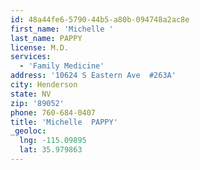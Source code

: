 ```yaml
---
id: 48a44fe6-5790-44b5-a80b-094748a2ac8e
first_name: 'Michelle '
last_name: PAPPY
license: M.D.
services:
  - 'Family Medicine'
address: '10624 S Eastern Ave  #263A'
city: Henderson
state: NV
zip: '89052'
phone: 760-684-0407
title: 'Michelle  PAPPY'
_geoloc:
  lng: -115.09895
  lat: 35.979863
---
```

